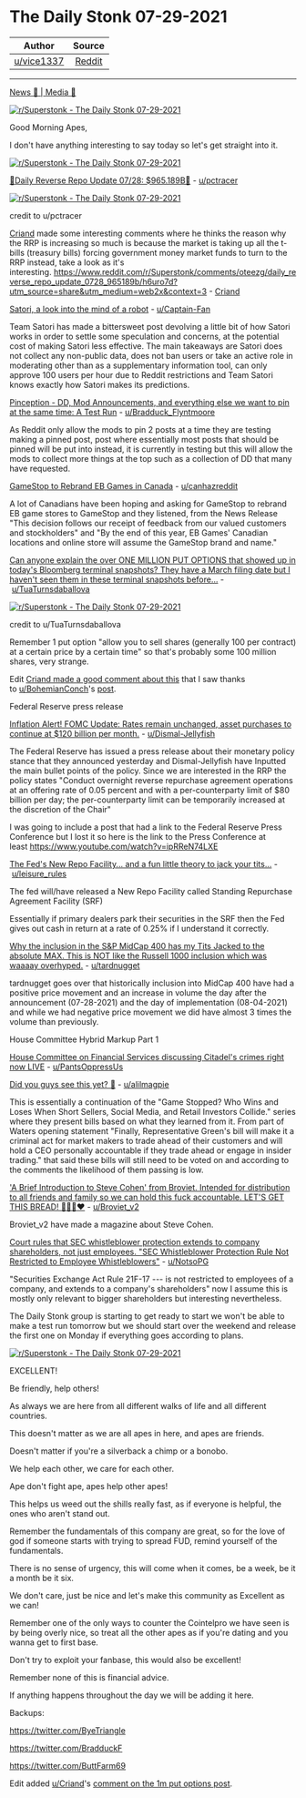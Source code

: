 The Daily Stonk 07-29-2021
==========================

| Author       | Source       | 
| :-------------: |:-------------:|
|  [u/vice1337](https://www.reddit.com/user/vice1337/) | [Reddit](https://www.reddit.com/r/Superstonk/comments/otu4s2/the_daily_stonk_07292021/) | 

---

[News 📰 | Media 📱](https://www.reddit.com/r/Superstonk/search?q=flair_name%3A%22News%20%F0%9F%93%B0%20%7C%20Media%20%F0%9F%93%B1%22&restrict_sr=1)

[![r/Superstonk - The Daily Stonk 07-29-2021](https://preview.redd.it/waxrw5mdd4e71.png?width=1600&format=png&auto=webp&s=d44d7115ff9431d99a1e5310809beee93430be63)](https://preview.redd.it/waxrw5mdd4e71.png?width=1600&format=png&auto=webp&s=d44d7115ff9431d99a1e5310809beee93430be63)

Good Morning Apes,

I don't have anything interesting to say today so let's get straight into it.

[![r/Superstonk - The Daily Stonk 07-29-2021](https://preview.redd.it/73vlwbied4e71.png?width=680&format=png&auto=webp&s=bc95e2e9f15f1d3bff422214861d675fa6ab5f05)](https://preview.redd.it/73vlwbied4e71.png?width=680&format=png&auto=webp&s=bc95e2e9f15f1d3bff422214861d675fa6ab5f05)

[🔴Daily Reverse Repo Update 07/28: $965.189B🔴](https://www.reddit.com/r/Superstonk/comments/oteezg/daily_reverse_repo_update_0728_965189b/?utm_medium=android_app&utm_source=share) - [u/pctracer](https://www.reddit.com/user/pctracer/)

[![r/Superstonk - The Daily Stonk 07-29-2021](https://preview.redd.it/c1kqx86yc4e71.png?width=700&format=png&auto=webp&s=a8bcdce4ef3f380d374ae5e4b710034f335aaa81)](https://preview.redd.it/c1kqx86yc4e71.png?width=700&format=png&auto=webp&s=a8bcdce4ef3f380d374ae5e4b710034f335aaa81)

credit to u/pctracer

[Criand](https://www.reddit.com/user/Criand/) made some interesting comments where he thinks the reason why the RRP is increasing so much is because the market is taking up all the t-bills (treasury bills) forcing government money market funds to turn to the RRP instead, take a look as it's interesting. <https://www.reddit.com/r/Superstonk/comments/oteezg/daily_reverse_repo_update_0728_965189b/h6uro7d?utm_source=share&utm_medium=web2x&context=3> - [Criand](https://www.reddit.com/user/Criand/)

[Satori, a look into the mind of a robot](https://www.reddit.com/r/Superstonk/comments/otiyf6/satori_a_look_into_the_mind_of_a_robot/) - [u/Captain-Fan](https://www.reddit.com/user/Captain-Fan/)

Team Satori has made a bittersweet post devolving a little bit of how Satori works in order to settle some speculation and concerns, at the potential cost of making Satori less effective. The main takeaways are Satori does not collect any non-public data, does not ban users or take an active role in moderating other than as a supplementary information tool, can only approve 100 users per hour due to Reddit restrictions and Team Satori knows exactly how Satori makes its predictions.

[Pinception - DD, Mod Announcements, and everything else we want to pin at the same time: A Test Run](https://www.reddit.com/r/Superstonk/comments/otpvr7/pinception_dd_mod_announcements_and_everything/) - [u/Bradduck_Flyntmoore](https://www.reddit.com/user/Bradduck_Flyntmoore/)

As Reddit only allow the mods to pin 2 posts at a time they are testing making a pinned post, post where essentially most posts that should be pinned will be put into instead, it is currently in testing but this will allow the mods to collect more things at the top such as a collection of DD that many have requested.

[GameStop to Rebrand EB Games in Canada](https://www.reddit.com/r/Superstonk/comments/ot7f7j/gamestop_to_rebrand_eb_games_in_canada/) - [u/canhazreddit](https://www.reddit.com/u/canhazreddit/)

A lot of Canadians have been hoping and asking for GameStop to rebrand EB game stores to GameStop and they listened, from the ​News Release "This decision follows our receipt of feedback from our valued customers and stockholders" and "By the end of this year, EB Games' Canadian locations and online store will assume the GameStop brand and name."

[Can anyone explain the over ONE MILLION PUT OPTIONS that showed up in today's Bloomberg terminal snapshots? They have a March filing date but I haven't seen them in these terminal snapshots before...](https://www.reddit.com/r/Superstonk/comments/otn94a/can_anyone_explain_the_over_one_million_put/) - [u/TuaTurnsdaballova](https://www.reddit.com/user/TuaTurnsdaballova/)

[![r/Superstonk - The Daily Stonk 07-29-2021](https://preview.redd.it/chqxrrjze4e71.png?width=960&format=png&auto=webp&s=2ac22f9f16f8a82fd2c67b65384d4d53370743e2)](https://preview.redd.it/chqxrrjze4e71.png?width=960&format=png&auto=webp&s=2ac22f9f16f8a82fd2c67b65384d4d53370743e2)

credit to u/TuaTurnsdaballova

Remember 1 put option "allow you to sell shares (generally 100 per contract) at a certain price by a certain time" so that's probably some 100 million shares, very strange.

Edit [Criand made a good comment about this](https://www.reddit.com/r/Superstonk/comments/otn94a/can_anyone_explain_the_over_one_million_put/h6x2h7a/?utm_source=share&utm_medium=web2x&context=3) that I saw thanks to [u/BohemianConch](https://www.reddit.com/user/BohemianConch/)'s [post](https://www.reddit.com/r/Superstonk/comments/ottkv9/i_felt_criands_comments_drowned_in_the_latest_1m/).

Federal Reserve press release

[Inflation Alert! FOMC Update: Rates remain unchanged, asset purchases to continue at $120 billion per month.](https://www.reddit.com/r/Superstonk/comments/otfj67/inflation_alert_fomc_update_rates_remain/) - [u/Dismal-Jellyfish](https://www.reddit.com/user/Dismal-Jellyfish/)

The Federal Reserve has issued a press release about their monetary policy stance that they announced yesterday and Dismal-Jellyfish have Inputted the main bullet points of the policy. Since we are interested in the RRP the policy states "Conduct overnight reverse repurchase agreement operations at an offering rate of 0.05 percent and with a per-counterparty limit of $80 billion per day; the per-counterparty limit can be temporarily increased at the discretion of the Chair"

I was going to include a post that had a link to the Federal Reserve Press Conference but I lost it so here is the link to the Press Conference at least <https://www.youtube.com/watch?v=ipRReN74LXE>

[The Fed's New Repo Facility... and a fun little theory to jack your tits...](https://www.reddit.com/r/Superstonk/comments/otmu2g/the_feds_new_repo_facility_and_a_fun_little/) - [u/leisure_rules](https://www.reddit.com/user/leisure_rules/)

The fed will/have released a New Repo Facility called Standing Repurchase Agreement Facility (SRF)

Essentially if primary dealers park their securities in the SRF then the Fed gives out cash in return at a rate of 0.25% if I understand it correctly.

[Why the inclusion in the S&P MidCap 400 has my Tits Jacked to the absolute MAX. This is NOT like the Russell 1000 inclusion which was waaaay overhyped.](https://www.reddit.com/r/Superstonk/comments/ot3yv6/why_the_inclusion_in_the_sp_midcap_400_has_my/) - [u/tardnugget](https://www.reddit.com/user/tardnugget/)

tardnugget goes over that historically inclusion into MidCap 400 have had a positive price movement and an increase in volume the day after the announcement (07-28-2021) and the day of implementation (08-04-2021) and while we had negative price movement we did have almost 3 times the volume than previously.

House Committee Hybrid Markup Part 1

[House Committee on Financial Services discussing Citadel's crimes right now LIVE](https://www.reddit.com/r/Superstonk/comments/otgt5u/house_committee_on_financial_services_discussing/) - [u/PantsOppressUs](https://www.reddit.com/user/PantsOppressUs/)

[Did you guys see this yet? 👀](https://www.reddit.com/r/Superstonk/comments/otfnyx/did_you_guys_see_this_yet/) - [u/alilmagpie](https://www.reddit.com/user/alilmagpie/)

This is essentially a continuation of the "Game Stopped? Who Wins and Loses When Short Sellers, Social Media, and Retail Investors Collide." series where they present bills based on what they learned from it. From part of Waters opening statement "Finally, Representative Green's bill will make it a criminal act for market makers to trade ahead of their customers and will hold a CEO personally accountable if they trade ahead or engage in insider trading." that said these bills will still need to be voted on and according to the comments the likelihood of them passing is low.

['A Brief Introduction to Steve Cohen' from Broviet. Intended for distribution to all friends and family so we can hold this fuck accountable. LET'S GET THIS BREAD! 🙌💎🚀❤](https://www.reddit.com/r/Superstonk/comments/otnt8z/a_brief_introduction_to_steve_cohen_from_broviet/) - [u/Broviet_v2](https://www.reddit.com/user/Broviet_v2/)

Broviet_v2 have made a magazine about Steve Cohen.

[Court rules that SEC whistleblower protection extends to company shareholders, not just employees. "SEC Whistleblower Protection Rule Not Restricted to Employee Whistleblowers"](https://www.reddit.com/r/Superstonk/comments/otqlza/court_rules_that_sec_whistleblower_protection/) - [u/NotsoPG](https://www.reddit.com/user/NotsoPG/)

"Securities Exchange Act Rule 21F-17 --- is not restricted to employees of a company, and extends to a company's shareholders" now I assume this is mostly only relevant to bigger shareholders but interesting nevertheless.

The Daily Stonk group is starting to get ready to start we won't be able to make a test run tomorrow but we should start over the weekend and release the first one on Monday if everything goes according to plans.

[![r/Superstonk - The Daily Stonk 07-29-2021](https://preview.redd.it/2mzytzdnd4e71.png?width=554&format=png&auto=webp&s=686d1e16c28305efa28dea7d87bde8e55d98b9ad)](https://preview.redd.it/2mzytzdnd4e71.png?width=554&format=png&auto=webp&s=686d1e16c28305efa28dea7d87bde8e55d98b9ad)

EXCELLENT!

Be friendly, help others!

As always we are here from all different walks of life and all different countries.

This doesn't matter as we are all apes in here, and apes are friends.

Doesn't matter if you're a silverback a chimp or a bonobo.

We help each other, we care for each other.

Ape don't fight ape, apes help other apes!

This helps us weed out the shills really fast, as if everyone is helpful, the ones who aren't stand out.

Remember the fundamentals of this company are great, so for the love of god if someone starts with trying to spread FUD, remind yourself of the fundamentals.

There is no sense of urgency, this will come when it comes, be a week, be it a month be it six.

We don't care, just be nice and let's make this community as Excellent as we can!

Remember one of the only ways to counter the Cointelpro we have seen is by being overly nice, so treat all the other apes as if you're dating and you wanna get to first base.

Don't try to exploit your fanbase, this would also be excellent!

Remember none of this is financial advice.

If anything happens throughout the day we will be adding it here.

Backups:

<https://twitter.com/ByeTriangle>

<https://twitter.com/BradduckF>

<https://twitter.com/ButtFarm69>

Edit added [u/Criand](https://www.reddit.com/u/Criand/)'s [comment on the 1m put options post](https://www.reddit.com/r/Superstonk/comments/otn94a/can_anyone_explain_the_over_one_million_put/h6x2h7a/?utm_source=share&utm_medium=web2x&context=3).
